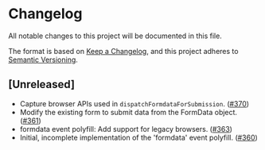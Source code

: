 # Changelog

All notable changes to this project will be documented in this file.

The format is based on [Keep a Changelog](https://keepachangelog.com/en/1.0.0/),
and this project adheres to [Semantic Versioning](https://semver.org/spec/v2.0.0.html).

## [Unreleased]

- Capture browser APIs used in `dispatchFormdataForSubmission`.
  ([#370](https://github.com/webcomponents/polyfills/pull/370))
- Modify the existing form to submit data from the FormData object.
  ([#361](https://github.com/webcomponents/polyfills/pull/361))
- formdata event polyfill: Add support for legacy browsers.
  ([#363](https://github.com/webcomponents/polyfills/pull/363))
- Initial, incomplete implementation of the 'formdata' event polyfill.
  ([#360](https://github.com/webcomponents/polyfills/pull/360))
